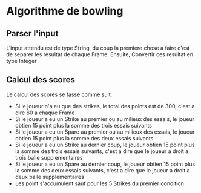 # Algorithme de bowling

## Parser l'input

L'input attendu est de type String, du coup la premiere chose a faire c'est de separer les resultat de chaque Frame.
Ensuite, Convertir ces resultat en type Integer

## Calcul des scores

Le calcul des scores se fasse comme suit:
- Si le joueur n'a eu que des strikes, le total des points est de 300, c'est a dire 60 a chaque Frame
- Si le joueur a eu un Strike au premier ou au milieux des essais, le joueur obtien 15 point plus la somme des trois essais suivants
- Si le joueur a eu un Spare au premier ou au milieux des essais, le joueur obtien 15 point plus la somme des deux essais suivants
- Si le joueur a eu un Strike au dernier coup, le joueur obtien 15 point plus la somme des trois essais suivants, c'est a dire que le joueur a droit a trois balle supplementaires
- Si le joueur a eu un Spare au dernier coup, le joueur obtien 15 point plus la somme des deux essais suivants, c'est a dire que le joueur a droit a deux balle supplementaires
- Les point s'accumulent sauf pour les 5 Strikes du premier condition
